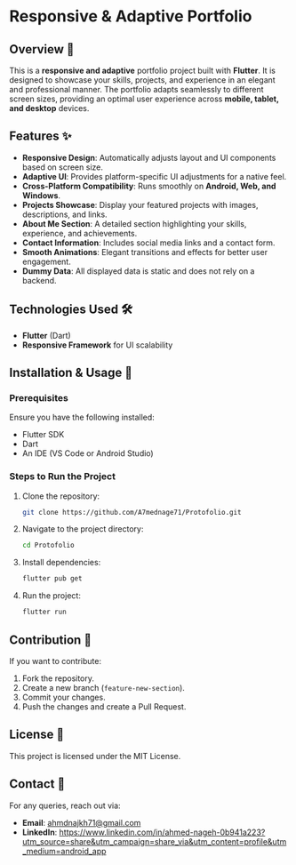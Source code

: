 # Responsive & Adaptive Portfolio

## Overview 🚀
This is a **responsive and adaptive** portfolio project built with **Flutter**. It is designed to showcase your skills, projects, and experience in an elegant and professional manner. The portfolio adapts seamlessly to different screen sizes, providing an optimal user experience across **mobile, tablet, and desktop** devices.

## Features ✨
- **Responsive Design**: Automatically adjusts layout and UI components based on screen size.
- **Adaptive UI**: Provides platform-specific UI adjustments for a native feel.
- **Cross-Platform Compatibility**: Runs smoothly on **Android, Web, and Windows**.
- **Projects Showcase**: Display your featured projects with images, descriptions, and links.
- **About Me Section**: A detailed section highlighting your skills, experience, and achievements.
- **Contact Information**: Includes social media links and a contact form.
- **Smooth Animations**: Elegant transitions and effects for better user engagement.
- **Dummy Data**: All displayed data is static and does not rely on a backend.

## Technologies Used 🛠️
- **Flutter** (Dart)
- **Responsive Framework** for UI scalability

## Installation & Usage 🚀
### Prerequisites
Ensure you have the following installed:
- Flutter SDK
- Dart
- An IDE (VS Code or Android Studio)

### Steps to Run the Project
1. Clone the repository:
   ```bash
   git clone https://github.com/A7mednage71/Protofolio.git
   ```
2. Navigate to the project directory:
   ```bash
   cd Protofolio
   ```
3. Install dependencies:
   ```bash
   flutter pub get
   ```
4. Run the project:
   ```bash
   flutter run
   ```

## Contribution 🤝
If you want to contribute:
1. Fork the repository.
2. Create a new branch (`feature-new-section`).
3. Commit your changes.
4. Push the changes and create a Pull Request.

## License 📜
This project is licensed under the MIT License.

## Contact 📩
For any queries, reach out via:
- **Email**: ahmdnajkh71@gmail.com
- **LinkedIn**: https://www.linkedin.com/in/ahmed-nageh-0b941a223?utm_source=share&utm_campaign=share_via&utm_content=profile&utm_medium=android_app
